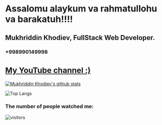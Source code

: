 # Assalomu alaykum va rahmatullohu va barakatuh!!!!

## Mukhriddin Khodiev, FullStack Web Developer. 
### +998990149998 <a href="https://www.youtube.com/channel/UCeQa_SL8tKTYsDEnj8wYhKA"> <h2> My YouTube channel   :)</h2></a>


[![Mukhriddin Khodiev's github stats](https://github-readme-stats.vercel.app/api?username=mukhriddin-dev)](https://github.com/mukhriddin-dev/github-readme-stats)

![Top Langs](https://github-readme-stats.vercel.app/api/top-langs/?username=mukhriddin-dev)


### The number of people watched me:


![visitors](https://visitor-badge.glitch.me/badge?page_id=mukhriddin-dev)
